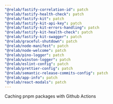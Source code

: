 ```yaml
---
"@relab/fastify-correlation-id": patch
"@relab/fastify-health-check": patch
"@relab/fastify-kit": patch
"@relab/fastify-kit-api-key": patch
"@relab/fastify-kit-errors-handling": patch
"@relab/fastify-kit-health-check": patch
"@relab/fastify-kit-swagger": patch
"@relab/graceful-shutdown": patch
"@relab/node-manifest": patch
"@relab/node-welcome": patch
"@relab/pino-logger": patch
"@relab/winston-logger": patch
"@relab/eslint-config": patch
"@relab/prettier-config": patch
"@relab/semantic-release-commits-config": patch
"@relab/app-info": patch
"@relab/react-modals": patch
---
```


Caching pnpm packages with Github Actions
